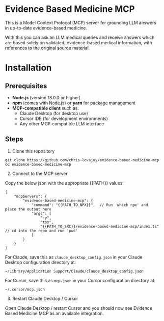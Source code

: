 # Evidence Based Medicine MCP

This is a Model Context Protocol (MCP) server for grounding LLM answers in up-to-date evidence-based medicine.

With this you can ask an LLM medical queries and receive answers which are based solely on validated, evidence-based medical information, with references to the original source material.

<!-- TODO: add example of how it can work. With screenshot / short video -->



# Installation

## Prerequisites

- **Node.js** (version 18.0.0 or higher)
- **npm** (comes with Node.js) or **yarn** for package management
- **MCP-compatible client** such as:
  - Claude Desktop (for desktop use)
  - Cursor IDE (for development environments)
  - Any other MCP-compatible LLM interface



## Steps

1. Clone this repository

```
git clone https://github.com/chris-lovejoy/evidence-based-medicine-mcp
cd evidence-based-medicine-mcp
```

2. Connect to the MCP server

Copy the below json with the appropriate {{PATH}} values:

```
{
    "mcpServers": {
        "evidence-based-medicine-mcp": {
            "command": "{{PATH_TO_NPX}}",  // Run 'which npx' and place the output here
            "args": [
                "-y",
                "tsx",
                "{{PATH_TO_SRC}}/evidence-based-medicine-mcp/index.ts" // cd into the repo and run 'pwd'
            ]
        }
    }  
}
```

For Claude, save this as `claude_desktop_config.json` in your Claude Desktop configuration directory at:

```
~/Library/Application Support/Claude/claude_desktop_config.json
```

For Cursor, save this as `mcp.json` in your Cursor configuration directory at:

```
~/.cursor/mcp.json
```

3. Restart Claude Desktop / Cursor

Open Claude Desktop / restart Cursor and you should now see Evidence Based Medicine MCP as an available integration.



<!-- # [how it works] -->

<!-- Some note of how it currently just uses Patient.info -->





<!-- Potential improvements / future work -->

<!-- This has implemented to use Patient.Info - could be extended to include alternatives in future -->


